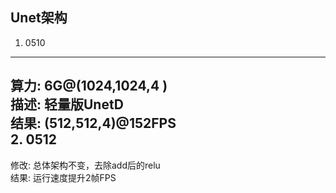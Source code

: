 Unet架构  
-------------------------------  
1. 0510  
-------------------------------  
算力:  6G@(1024,1024,4 )  
描述:  轻量版UnetD  
结果:  (512,512,4)@152FPS  
2. 0512  
 -------------------------------  
修改:  总体架构不变，去除add后的relu  
结果:  运行速度提升2帧FPS
